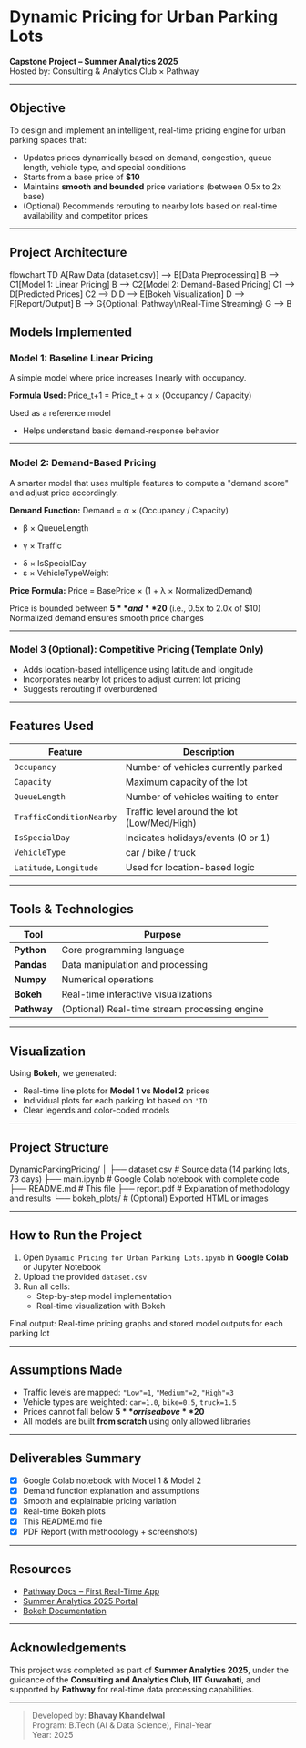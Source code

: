 # Dynamic Pricing for Urban Parking Lots

**Capstone Project – Summer Analytics 2025**  
Hosted by: Consulting & Analytics Club × Pathway

---

## Objective

To design and implement an intelligent, real-time pricing engine for urban parking spaces that:
- Updates prices dynamically based on demand, congestion, queue length, vehicle type, and special conditions
- Starts from a base price of **$10**
- Maintains **smooth and bounded** price variations (between 0.5x to 2x base)
- (Optional) Recommends rerouting to nearby lots based on real-time availability and competitor prices

---

## Project Architecture

flowchart TD
    A[Raw Data (dataset.csv)] --> B[Data Preprocessing]
    B --> C1[Model 1: Linear Pricing]
    B --> C2[Model 2: Demand-Based Pricing]
    C1 --> D[Predicted Prices]
    C2 --> D
    D --> E[Bokeh Visualization]
    D --> F[Report/Output]
    B --> G{Optional: Pathway\nReal-Time Streaming}
    G --> B


## Models Implemented

### Model 1: Baseline Linear Pricing
A simple model where price increases linearly with occupancy.

**Formula Used:**
Price_t+1 = Price_t + α × (Occupancy / Capacity)

Used as a reference model
- Helps understand basic demand-response behavior

---

### Model 2: Demand-Based Pricing
A smarter model that uses multiple features to compute a "demand score" and adjust price accordingly.

**Demand Function:**
Demand = α × (Occupancy / Capacity)
+ β × QueueLength
- γ × Traffic
+ δ × IsSpecialDay
+ ε × VehicleTypeWeight

  
**Price Formula:**
Price = BasePrice × (1 + λ × NormalizedDemand)


Price is bounded between **$5** and **$20** (i.e., 0.5x to 2.0x of $10)  
Normalized demand ensures smooth price changes

---

### Model 3 (Optional): Competitive Pricing (Template Only)
- Adds location-based intelligence using latitude and longitude
- Incorporates nearby lot prices to adjust current lot pricing
- Suggests rerouting if overburdened

---

## Features Used

| Feature                 | Description                                 |
|-------------------------|---------------------------------------------|
| `Occupancy`             | Number of vehicles currently parked         |
| `Capacity`              | Maximum capacity of the lot                 |
| `QueueLength`           | Number of vehicles waiting to enter        |
| `TrafficConditionNearby` | Traffic level around the lot (Low/Med/High)|
| `IsSpecialDay`          | Indicates holidays/events (0 or 1)          |
| `VehicleType`           | car / bike / truck                         |
| `Latitude`, `Longitude` | Used for location-based logic               |

---

## Tools & Technologies

| Tool        | Purpose                            |
|-------------|------------------------------------|
| **Python**  | Core programming language          |
| **Pandas**  | Data manipulation and processing   |
| **Numpy**   | Numerical operations               |
| **Bokeh**   | Real-time interactive visualizations|
| **Pathway** | (Optional) Real-time stream processing engine |

---

## Visualization

Using **Bokeh**, we generated:
- Real-time line plots for **Model 1 vs Model 2** prices
- Individual plots for each parking lot based on `'ID'`
- Clear legends and color-coded models

---

## Project Structure

DynamicParkingPricing/
│
├── dataset.csv # Source data (14 parking lots, 73 days)
├── main.ipynb # Google Colab notebook with complete code
├── README.md # This file
├── report.pdf # Explanation of methodology and results
└── bokeh_plots/ # (Optional) Exported HTML or images



---

## How to Run the Project

1. Open `Dynamic Pricing for Urban Parking Lots.ipynb` in **Google Colab** or Jupyter Notebook
2. Upload the provided `dataset.csv`
3. Run all cells:
   - Step-by-step model implementation
   - Real-time visualization with Bokeh

Final output: Real-time pricing graphs and stored model outputs for each parking lot

---


## Assumptions Made

- Traffic levels are mapped: `"Low"=1`, `"Medium"=2`, `"High"=3`
- Vehicle types are weighted: `car=1.0`, `bike=0.5`, `truck=1.5`
- Prices cannot fall below **$5** or rise above **$20**
- All models are built **from scratch** using only allowed libraries

---

## Deliverables Summary

- [x] Google Colab notebook with Model 1 & Model 2
- [x] Demand function explanation and assumptions
- [x] Smooth and explainable pricing variation
- [x] Real-time Bokeh plots
- [x] This README.md file
- [x] PDF Report (with methodology + screenshots)

---

## Resources

- [Pathway Docs – First Real-Time App](https://pathway.com/developers/user-guide/introduction/first_realtime_app_with_pathway/)
- [Summer Analytics 2025 Portal](https://www.caciitg.com/sa/course25/)
- [Bokeh Documentation](https://docs.bokeh.org/)

---

## Acknowledgements

This project was completed as part of **Summer Analytics 2025**, under the guidance of the **Consulting and Analytics Club, IIT Guwahati**, and supported by **Pathway** for real-time data processing capabilities.

---

> Developed by: **Bhavay Khandelwal**  
> Program: B.Tech (AI & Data Science), Final-Year  
> Year: 2025  





